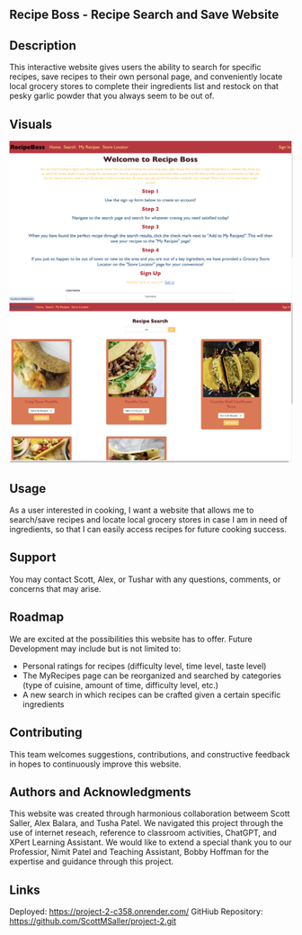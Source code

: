 ## Recipe Boss - Recipe Search and Save Website


## Description
This interactive website gives users the ability to search for specific recipes, save recipes to their own personal page, and conveniently locate local grocery stores to complete their ingredients list and restock on that pesky garlic powder that you always seem to be out of.

## Visuals
![alt text](<Project 2 Home Page.png>)
![alt text](<Project 2 Search Page.png>)

## Usage
As a user interested in cooking, I want a website that allows me to search/save recipes and locate local grocery stores in case I am in need of ingredients, so that I can easily access recipes for future cooking success.

## Support
You may contact Scott, Alex, or Tushar with any questions, comments, or concerns that may arise. 

## Roadmap
We are excited at the possibilities this website has to offer. 
Future Development may include but is not limited to:
- Personal ratings for recipes (difficulty level, time level, taste level)
- The MyRecipes page can be reorganized and searched by categories (type of cuisine, amount of time, difficulty level, etc.)
- A new search in which recipes can be crafted given a certain specific ingredients


## Contributing
This team welcomes suggestions, contributions, and constructive feedback in hopes to continuously improve this website.

## Authors and Acknowledgments
This website was created through harmonious collaboration betweem Scott Saller, Alex Balara, and Tusha Patel.  We navigated this project through the use of internet reseach, reference to classroom activities, ChatGPT, and XPert Learning Assistant. We would like to extend a special thank you to our Professior, Nimit Patel and Teaching Assistant, Bobby Hoffman for the expertise and guidance through this project.

## Links
Deployed: https://project-2-c358.onrender.com/
GitHiub Repository: https://github.com/ScottMSaller/project-2.git

